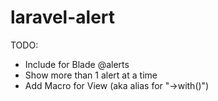 # laravel-alert

TODO:

- Include for Blade @alerts
- Show more than 1 alert at a time
- Add Macro for View (aka alias for "->with()")
